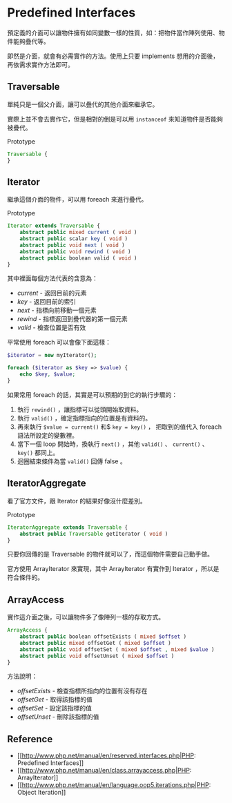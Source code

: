 Predefined Interfaces
=====================

預定義的介面可以讓物件擁有如同變數一樣的性質，如：把物件當作陣列使用、物件能夠疊代等。

即然是介面，就會有必需實作的方法。使用上只要 implements 想用的介面後，再依需求實作方法即可。

Traversable
-----------

單純只是一個父介面，讓可以疊代的其他介面來繼承它。

實際上並不會去實作它，但是相對的倒是可以用 `instanceof` 來知道物件是否能夠被疊代。

Prototype

```php
Traversable {
}
```

Iterator
--------

繼承這個介面的物件，可以用 foreach 來進行疊代。

Prototype

```php
Iterator extends Traversable {
    abstract public mixed current ( void )
    abstract public scalar key ( void )
    abstract public void next ( void )
    abstract public void rewind ( void )
    abstract public boolean valid ( void )
}
```

其中裡面每個方法代表的含意為：

* *current* - 返回目前的元素
* *key* - 返回目前的索引
* *next* - 指標向前移動一個元素
* *rewind* - 指標返回到疊代器的第一個元素
* *valid* - 檢查位置是否有效

平常使用 foreach 可以會像下面這樣：

```php
$iterator = new myIterator();

foreach ($iterator as $key => $value) {
    echo $key, $value;
}
```

如果常用 foreach 的話，其實是可以預期的到它的執行步驟的：

1. 執行 `rewind()` ，讓指標可以從頭開始取資料。
2. 執行 `valid()` ，確定指標指向的位置是有資料的。
3. 再來執行 `$value = current()` 和$ `key = key()` ， 把取到的值代入 foreach 語法所設定的變數裡。
4. 當下一個 loop 開始時，換執行 `next()` ，其他 `valid()` 、 `current()` 、 `key()` 都同上。
5. 迴圈結束條件為當 `valid()` 回傳 false 。

IteratorAggregate
-----------------

看了官方文件，跟 Iterator 的結果好像沒什麼差別。

Prototype

```php
IteratorAggregate extends Traversable {
    abstract public Traversable getIterator ( void )
}
```

只要你回傳的是 Traversable 的物件就可以了，而這個物件需要自己動手做。

官方使用 ArrayIterator 來實現，其中 ArrayIterator 有實作到 Iterator ，所以是符合條件的。

ArrayAccess
-----------

實作這介面之後，可以讓物件多了像陣列一樣的存取方式。

```php
ArrayAccess {
    abstract public boolean offsetExists ( mixed $offset )
    abstract public mixed offsetGet ( mixed $offset )
    abstract public void offsetSet ( mixed $offset , mixed $value )
    abstract public void offsetUnset ( mixed $offset )
}
```

方法說明：

* *offsetExists* - 檢查指標所指向的位置有沒有存在
* *offsetGet* - 取得該指標的值
* *offsetSet* - 設定該指標的值
* *offsetUnset* - 刪除該指標的值

Reference
---------

* [[http://www.php.net/manual/en/reserved.interfaces.php|PHP: Predefined Interfaces]]
* [[http://www.php.net/manual/en/class.arrayaccess.php|PHP: ArrayIterator]]
* [[http://www.php.net/manual/en/language.oop5.iterations.php|PHP: Object Iteration]]
